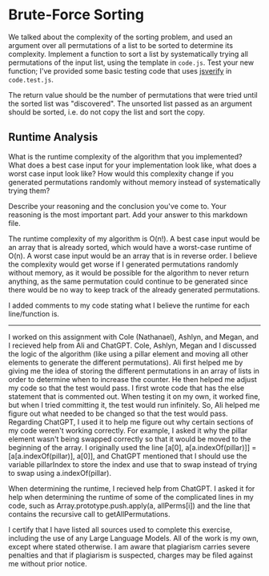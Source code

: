 # Brute-Force Sorting

We talked about the complexity of the sorting problem, and used an argument over
all permutations of a list to be sorted to determine its complexity. Implement
a function to sort a list by systematically trying all permutations of the input
list, using the template in `code.js`. Test your new function; I've provided
some basic testing code that uses [jsverify](https://jsverify.github.io/) in
`code.test.js`.

The return value should be the number of permutations that were tried until the
sorted list was "discovered". The unsorted list passed as an argument should be
sorted, i.e. do not copy the list and sort the copy.

## Runtime Analysis

What is the runtime complexity of the algorithm that you implemented? What does
a best case input for your implementation look like, what does a worst case
input look like? How would this complexity change if you generated permutations
randomly without memory instead of systematically trying them?

Describe your reasoning and the conclusion you've come to. Your reasoning is the
most important part. Add your answer to this markdown file.

The runtime complexity of my algorithm is O(n!).  A best case input would be an array that is already sorted, which would have a worst-case runtime of O(n).  A worst case input would be an array that is in reverse order.  I believe the complexity would get worse if I generated permutations randomly without memory, as it would be possible for the algorithm to never return anything, as the same permutation could continue to be generated since there would be no way to keep track of the already generated permutations.

I added comments to my code stating what I believe the runtime for each line/function is.

-----

I worked on this assignment with Cole (Nathanael), Ashlyn, and Megan, and I recieved help from Ali and ChatGPT.  Cole, Ashlyn, Megan and I discussed the logic of the algorithm (like using a pillar element and moving all other elements to generate the different permutations).  Ali first helped me by giving me the idea of storing the different permutations in an array of lists in order to determine when to increase the counter.  He then helped me adjust my code so that the test would pass.  I first wrote code that has the else statement that is commented out.  When testing it on my own, it worked fine, but when I tried committing it, the test would run infinitely.  So, Ali helped me figure out what needed to be changed so that the test would pass.  Regarding ChatGPT, I used it to help me figure out why certain sections of my code weren't working correctly.  For example, I asked it why the pillar element wasn't being swapped correctly so that it would be moved to the beginning of the array.  I originally used the line [a[0], a[a.indexOf(pillar)]] = [a[a.indexOf(pillar)], a[0]], and ChatGPT mentioned that I should use the variable pillarIndex to store the index and use that to swap instead of trying to swap using a.indexOf(pillar).

When determining the runtime, I recieved help from ChatGPT.  I asked it for help when determining the runtime of some of the complicated lines in my code, such as Array.prototype.push.apply(a, allPerms[i]) and the line that contains the recursive call to getAllPermutations.

I certify that I have listed all sources used to complete this exercise, including the use of any Large Language Models.  All of the work is my own, except where stated otherwise.  I am aware that plagiarism carries severe penalties and that if plagiarism is suspected, charges may be filed against me without prior notice.
